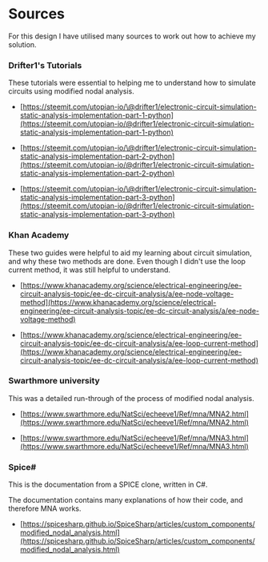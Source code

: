 # Sources

For this design I have utilised many sources to work out how to achieve my solution.




### Drifter1's Tutorials

These tutorials were essential to helping me to understand how to simulate circuits using modified nodal analysis.

- [https://steemit.com/utopian-io/\@drifter1/electronic-circuit-simulation-static-analysis-implementation-part-1-python](https://steemit.com/utopian-io/@drifter1/electronic-circuit-simulation-static-analysis-implementation-part-1-python)

- [https://steemit.com/utopian-io/\@drifter1/electronic-circuit-simulation-static-analysis-implementation-part-2-python](https://steemit.com/utopian-io/@drifter1/electronic-circuit-simulation-static-analysis-implementation-part-2-python)

- [https://steemit.com/utopian-io/\@drifter1/electronic-circuit-simulation-static-analysis-implementation-part-3-python](https://steemit.com/utopian-io/@drifter1/electronic-circuit-simulation-static-analysis-implementation-part-3-python)


### Khan Academy

These two guides were helpful to aid my learning about circuit simulation, and why
these two methods are done. Even though I didn't use the loop current method, it was still
helpful to understand.

- [https://www.khanacademy.org/science/electrical-engineering/ee-circuit-analysis-topic/ee-dc-circuit-analysis/a/ee-node-voltage-method](https://www.khanacademy.org/science/electrical-engineering/ee-circuit-analysis-topic/ee-dc-circuit-analysis/a/ee-node-voltage-method)

- [https://www.khanacademy.org/science/electrical-engineering/ee-circuit-analysis-topic/ee-dc-circuit-analysis/a/ee-loop-current-method](https://www.khanacademy.org/science/electrical-engineering/ee-circuit-analysis-topic/ee-dc-circuit-analysis/a/ee-loop-current-method)

### Swarthmore university

This was a detailed run-through of the process of modified nodal analysis.

- [https://www.swarthmore.edu/NatSci/echeeve1/Ref/mna/MNA2.html](https://www.swarthmore.edu/NatSci/echeeve1/Ref/mna/MNA2.html)

- [https://www.swarthmore.edu/NatSci/echeeve1/Ref/mna/MNA3.html](https://www.swarthmore.edu/NatSci/echeeve1/Ref/mna/MNA3.html)


### Spice\#

This is the documentation from a SPICE clone, written in C#.

The documentation contains many explanations of how their code, and therefore
MNA works.

- [https://spicesharp.github.io/SpiceSharp/articles/custom_components/modified_nodal_analysis.html](https://spicesharp.github.io/SpiceSharp/articles/custom_components/modified_nodal_analysis.html)
